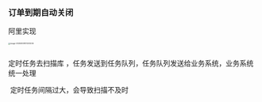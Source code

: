 ### 订单到期自动关闭

阿里实现

<img src="https://leslieyedoc.oss-cn-shanghai.aliyuncs.com/img/20250909-131243-image-20250909131233236.png" alt="image-20250909131233236" style="zoom:25%;float:left" />

​	

定时任务去扫描库 ，任务发送到任务队列，任务队列发送给业务系统，业务系统统一处理

​	定时任务间隔过大，会导致扫描不及时

